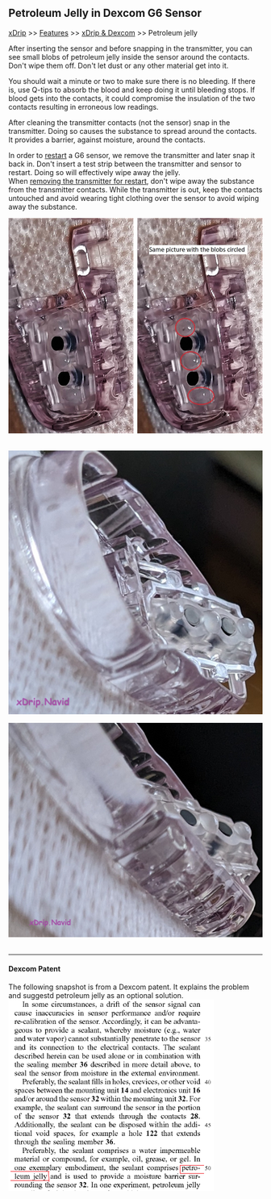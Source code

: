 ## Petroleum Jelly in Dexcom G6 Sensor
[xDrip](../README.md) >> [Features](./Features_page.md) >> [xDrip & Dexcom](./Dexcom_page.md) >> Petroleum jelly  
  
After inserting the sensor and before snapping in the transmitter, you can see small blobs of petroleum jelly inside the sensor around the contacts.  
Don't wipe them off. Don't let dust or any other material get into it.  

You should wait a minute or two to make sure there is no bleeding. If there is, use Q-tips to absorb the blood and keep doing it until bleeding stops. If blood gets into the contacts, it could compromise the insulation of the two contacts resulting in erroneous low readings.  

After cleaning the transmitter contacts (not the sensor) snap in the transmitter. Doing so causes the substance to spread around the contacts. It provides a barrier, against moisture, around the contacts.  

In order to [restart](./Restart-G6-sensor.md) a G6 sensor, we remove the transmitter and later snap it back in. Don't insert a test strip between the transmitter and sensor to restart.  Doing so will effectively wipe away the jelly.  
When [removing the transmitter for restart](./Remove-transmitter.md), don't wipe away the substance from the transmitter contacts. While the transmitter is out, keep the contacts untouched and avoid wearing tight clothing over the sensor to avoid wiping away the substance.  

![](./images/PetroleumJelly.png)  
<br/>  

![](./images/PetroleumJelly2.png)  

![](./images/PetroleumJelly3.png)  
<br/>  

---  

#### **Dexcom Patent**  
The following snapshot is from a Dexcom patent.  It explains the problem and suggestd petroleum jelly as an optional solution.  
![](./Dexcom/images/PetroleumJellyPatent.png)  

  
